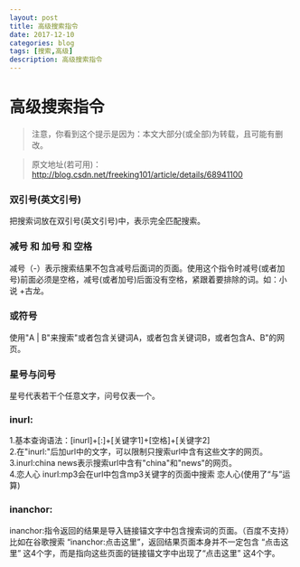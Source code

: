 ```yaml
---
layout: post
title: 高级搜索指令
date: 2017-12-10
categories: blog
tags: [搜索,高级]
description: 高级搜索指令
---
```

# 高级搜索指令

>注意，你看到这个提示是因为：本文大部分(或全部)为转载，且可能有删改。

>原文地址(若可用)：http://blog.csdn.net/freeking101/article/details/68941100

### 双引号(英文引号)
把搜索词放在双引号(英文引号)中，表示完全匹配搜索。

### 减号 和 加号 和 空格
减号（-）表示搜索结果不包含减号后面词的页面。使用这个指令时减号(或者加号)前面必须是空格，减号(或者加号)后面没有空格，紧跟着要排除的词。如：小说 +古龙。

### 或符号
使用"A | B"来搜索"或者包含关键词A，或者包含关键词B，或者包含A、B"的网页。

### 星号与问号
星号代表若干个任意文字，问号仅表一个。

### inurl:
1.基本查询语法：[inurl]+[:]+[关键字1]+[空格]+[关键字2]<br>
2.在"inurl:"后加url中的文字，可以限制只搜索url中含有这些文字的网页。<br>
3.inurl:china news表示搜索url中含有"china"和"news"的网页。<br>
4.恋人心 inurl:mp3会在url中包含mp3关键字的页面中搜索 恋人心(使用了“与”运算)<br>

### inanchor:
inanchor:指令返回的结果是导入链接锚文字中包含搜索词的页面。（百度不支持）<br>
比如在谷歌搜索 “inanchor:点击这里”，返回结果页面本身并不一定包含 “点击这里” 这4个字，而是指向这些页面的链接锚文字中出现了“点击这里” 这4个字。<br>

### 
